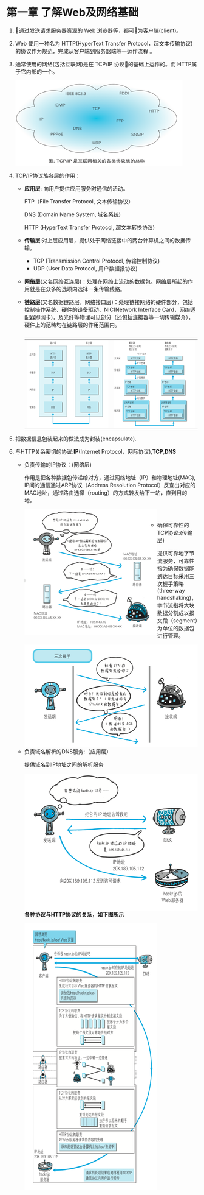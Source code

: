 <h1>第一章 了解Web及网络基础</h1>

1. 􏰨通过发送请求服务器资源的 Web 浏览器等，都可􏰩为客户端(client)。

2. Web 使用一种名为 HTTP(HyperText Transfer Protocol，超文本传输协议)的协议作为规范，完成从客户端到服务器端等一运作流程 。

3. 通常使用的网络(包括互联网)是在 TCP/IP 协议􏲳的基础上运作的。而 HTTP属于它内部的一个。

   <img src="https://github.com/zhuxinyu/blog/blob/master/HTTP/WX20181209-143449%402x.png" width = "440" height = "225" div align=center />

4. TCP/IP协议族各层的作用：

   - **应用层**: 向用户提供应用服务时通信的活动。

     FTP（File Transfer Protocol, 文本传输协议）

     DNS (Domain Name System, 域名系统)

     HTTP (HyperText Transfer Protocol, 超文本转换协议)

   - **传输层**:对上层应用层，提供处于网络链接中的两台计算机之间的数据传输。

     - TCP (Transmission Control Protocol, 传输控制协议)
     - UDP (User Data Protocol, 用户数据报协议)

   - **网络层**(又名网络互连层)：处理在网络上流动的数据包。网络层所起的作用就是在众多的选项内选择一条传输线路。

   - **链路层**(又名数据链路层，网络接口层)：处理链接网络的硬件部分，包括控制操作系统、硬件的设备驱动、NIC(Network Interface Card，网络适配器即网卡)，及光纤等物理可见部分（还包括连接器等一切传输媒介），硬件上的范畴均在链路层的作用范围内。

     <table><tr>
         
     </table>

     <table><td><img src="https://github.com/zhuxinyu/blog/blob/master/HTTP/WX20181209-145440%402x.png" width = "350" height = "230" div align=left /></td>

     <td><img src="https://github.com/zhuxinyu/blog/blob/master/HTTP/WX20181209-145849%402x.png" width = "350" height = "230" div align=left /></td>

     </tr></table>

5. 把数据信息包装起来的做法成为封装(encapsulate).

6. 与HTTP关系密切的协议:**IP**(Internet Protocol，网际协议),**TCP**,**DNS**

   - 负责传输的IP协议：(网络层)

     作用是把各种数据包传递给对方，通过网络地址（IP）和物理地址(MAC), IP间的通信通过ARP协议（Address Resolution Protocol）反查出对应的MAC地址，通过路由选择（routing）的方式转发给下一站，直到目的地。

     <img src="https://github.com/zhuxinyu/blog/blob/master/HTTP/WX20181209-151115%402x.png" width = "350" height = "330" div align=left />

     <br>

   - 确保可靠性的TCP协议:(传输层)

     提供可靠地字节流服务，可靠性指为确保数据能到达目标采用三次握手策略(three-way handshaking)，字节流指将大块数据分割成以报文段（segment）为单位的数据包进行管理。<br>

     <img src="https://github.com/zhuxinyu/blog/blob/master/HTTP/WX20181209-151718%402x.png" width = "540" height = "270" div align=left /><br>

   - 负责域名解析的DNS服务:（应用层）

     提供域名到IP地址之间的解析服务<br>

     <img src="https://github.com/zhuxinyu/blog/blob/master/HTTP/WX20181209-151852%402x.png" width = "540" height = "360" div align=left /><br>

     **各种协议与HTTP协议的关系，如下图所示**<br>

     <img src="https://github.com/zhuxinyu/blog/blob/master/HTTP/WX20181209-152014%402x.png" width = "350" height = "700" div align=left /><br>
